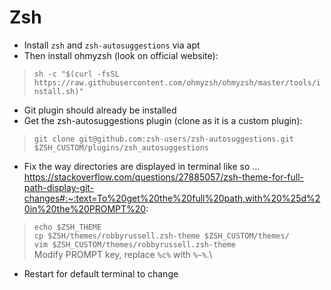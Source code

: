 # Zsh
- Install `zsh` and `zsh-autosuggestions` via apt
- Then install ohmyzsh (look on official website):
> `sh -c "$(curl -fsSL https://raw.githubusercontent.com/ohmyzsh/ohmyzsh/master/tools/install.sh)"`
- Git plugin should already be installed
- Get the zsh-autosuggestions plugin (clone as it is a custom plugin):
> `git clone git@github.com:zsh-users/zsh-autosuggestions.git $ZSH_CUSTOM/plugins/zsh_autosuggestions`
- Fix the way directories are displayed in terminal like so ... https://stackoverflow.com/questions/27885057/zsh-theme-for-full-path-display-git-changes#:~:text=To%20get%20the%20full%20path,with%20%25d%20in%20the%20PROMPT%20:
> `echo $ZSH_THEME`\
> `cp $ZSH/themes/robbyrussell.zsh-theme $ZSH_CUSTOM/themes/`\
> `vim $ZSH_CUSTOM/themes/robbyrussell.zsh-theme`\
> Modify PROMPT key, replace `%c%` with `%~%`.\
- Restart for default terminal to change

